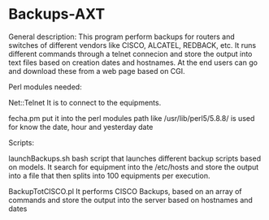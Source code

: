 # Backups-AXT

General description:
This program perform backups for routers and switches of different vendors like CISCO, ALCATEL, REDBACK, etc. It runs different commands through a telnet connecion and store the output into text files based on creation dates and hostnames.
At the end users can go and download these from a web page based on CGI.


Perl modules needed: 

Net::Telnet
  It is to connect to the equipments.

fecha.pm 
  put it into the perl modules path like /usr/lib/perl5/5.8.8/ is used for know the date, hour and yesterday date


Scripts:

launchBackups.sh
  bash script that launches different backup scripts based on models. It search for equipment into the /etc/hosts and store the output       into a file that then splits into 100 equipments per execution.

BackupTotCISCO.pl
  It performs CISCO Backups, based on an array of commands and store the output into the server based on hostnames and dates
  

  
